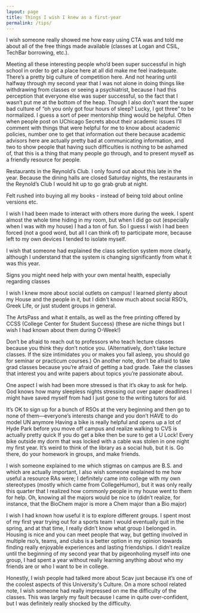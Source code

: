 ```yaml
---
layout: page
title: Things I wish I knew as a first-year
permalink: /tips/
---
```


I wish someone really showed me how easy using CTA was and told me about all of the free things made available (classes at Logan and CSIL, TechBar borrowing, etc.).

Meeting all these interesting people who’d been super successful in high school in order to get a place here at all did make me feel inadequate. There’s a pretty big culture of competition here. And not hearing until halfway through my second year that I was not alone in doing things like withdrawing from classes or seeing a psychiatrist, because I had this perception that everyone else was super successful, so the fact that I wasn’t put me at the bottom of the heap. Though I also don’t want the super bad culture of “oh you only got four hours of sleep? Lucky, I got three” to be normalized. I guess a sort of peer mentorship thing would be helpful. Often when people post on UChicago Secrets about their academic issues I’ll comment with things that were helpful for me to know about academic policies, number one to get that information out there because academic advisors here are actually pretty bad at communicating information, and two to show people that having such difficulties is nothing to be ashamed of, that this is a thing that many people go through, and to present myself as a friendly resource for people.

Restaurants in the Reynold’s Club. I only found out about this late in the year. Because the dining halls are closed Saturday nights, the restaurants in the Reynold’s Club I would hit up to go grab grub at night.

Felt rushed into buying all my books - instead of being told about online versions etc. 

I wish I had been made to interact with others more during the week. I spent almost the whole time hiding in my room, but when I did go out (especially when I was with my house) I had a ton of fun. So I guess I wish I had been forced (not a good word, but all I can think of) to participate more, because left to my own devices I tended to isolate myself. 

I wish that someone had explained the class selection system more clearly, although I understand that the system is changing significantly from what it was this year.

Signs you might need help with your own mental health, especially regarding classes

I wish I knew more about social outlets on campus! I learned plenty about my House and the people in it, but I didn't know much about social RSO’s, Greek Life, or just student groups in general.

The ArtsPass and what it entails, as well as the free printing offered by CCSS (College Center for Student Success) (these are niche things but I wish I had known about them during O-Week!)

Don’t be afraid to reach out to professors who teach lecture classes because you think they don’t notice you. (Alternatively, don’t take lecture classes. If the size intimidates you or makes you fall asleep, you should go for seminar or practicum courses.) On another note, don’t be afraid to take grad classes because you’re afraid of getting a bad grade. Take the classes that interest you and write papers about topics you’re passionate about.

One aspect I wish had been more stressed is that it’s okay to ask for help. God knows how many sleepless nights stressing out over paper deadlines I might have saved myself from had I just gone to the writing tutors for aid.

It’s OK to sign up for a bunch of RSOs at the very beginning and then go to none of them—everyone’s interests change and you don’t HAVE to do model UN anymore
Having a bike is really helpful and opens up a lot of Hyde Park before you move off campus and realize walking to CVS is actually pretty quick
If you do get a bike then be sure to get a U Lock! Every bike outside my dorm that was locked with a cable was stolen in one night my first year.
It’s weird to think of the library as a social hub, but it is. Go there, do your homework in groups, and make friends.

I wish someone explained to me which stigmas on campus are B.S. and which are actually important,  I also wish someone explained to me how useful a resource RAs were; I definitely came into college with my own stereotypes (mostly which came from CollegeHumor), but it was only really this quarter that I realized how commonly people in my house went to them for help.  Oh, knowing all the majors would be nice to (didn’t realize, for instance, that the BioChem major is more a Chem major than a Bio major)

I wish I had known how useful it is to explore different groups.  I spent most of my first year trying out for a sports team I would eventually quit in the spring, and at that time, I really didn’t know what group I belonged in.  Housing is nice and you can meet people that way, but getting involved in multiple rso’s, teams, and clubs is a better option in my opinion towards finding really enjoyable experiences and lasting friendships.  I didn’t realize until the beginning of my second year that by pigeonholing myself into one group, I had spent a year without really learning anything about who my friends are or who I want to be in college.

Honestly, I wish people had talked more about Scav just because it’s one of the coolest aspects of this University's Culture. On a more school related note, I wish someone had really impressed on me the difficulty of the classes. This was largely my fault because I came in quite over-confident, but I was definitely really shocked by the difficulty.
